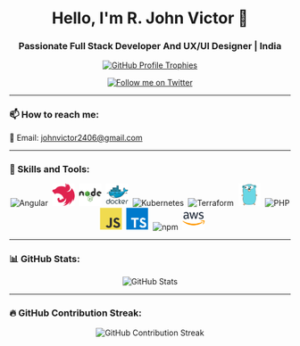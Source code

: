 <h1 align="center">Hello, I'm R. John Victor 👋</h1>
<h3 align="center">Passionate Full Stack Developer And UX/UI Designer | India</h3>

<p align="center">
  <a href="https://github.com/ryo-ma/github-profile-trophy">
    <img src="https://github-profile-trophy.vercel.app/?username=rjohnvictor&theme=nord&row=2&column=3&no-frame=true&margin-w=15&margin-h=15" alt="GitHub Profile Trophies" />
  </a>
</p>



<p align="center">
  <a href="https://twitter.com/rjohn_victor" target="_blank">
    <img src="https://img.shields.io/twitter/follow/rjohn_victor?logo=twitter&style=for-the-badge" alt="Follow me on Twitter" />
  </a>
</p>

---

### 📫 How to reach me:
📧 Email: johnvictor2406@gmail.com

---

### 🚀 Skills and Tools:
<p align="center">
  <img src="https://angular.io/assets/images/logos/angular/angular.svg" alt="Angular" width="40" height="40" />&nbsp;
  <img src="https://raw.githubusercontent.com/devicons/devicon/master/icons/nestjs/nestjs-original.svg" alt="NestJS" width="40" height="40" />&nbsp;
  <img src="https://raw.githubusercontent.com/devicons/devicon/master/icons/nodejs/nodejs-original-wordmark.svg" alt="Node.js" width="40" height="40" />&nbsp;
  <img src="https://raw.githubusercontent.com/devicons/devicon/master/icons/docker/docker-original-wordmark.svg" alt="Docker" width="40" height="40" />&nbsp;
  <img src="https://www.vectorlogo.zone/logos/kubernetes/kubernetes-icon.svg" alt="Kubernetes" width="40" height="40" />&nbsp;
  <img src="https://www.vectorlogo.zone/logos/terraformio/terraformio-icon.svg" alt="Terraform" width="40" height="40" />&nbsp;
  <img src="https://raw.githubusercontent.com/devicons/devicon/master/icons/go/go-original.svg" alt="Go" width="40" height="40" />&nbsp;
  <img src="https://www.vectorlogo.zone/logos/php/php-icon.svg" alt="PHP" width="40" height="40" />&nbsp;
  <img src="https://raw.githubusercontent.com/devicons/devicon/master/icons/javascript/javascript-original.svg" alt="JavaScript" width="40" height="40" />&nbsp;
  <img src="https://raw.githubusercontent.com/devicons/devicon/master/icons/typescript/typescript-original.svg" alt="TypeScript" width="40" height="40" />&nbsp;
  <img src="https://www.vectorlogo.zone/logos/npmjs/npmjs-icon.svg" alt="npm" width="40" height="40" />&nbsp;
  <img src="https://raw.githubusercontent.com/devicons/devicon/master/icons/amazonwebservices/amazonwebservices-original-wordmark.svg" alt="AWS" width="40" height="40" />
  <!-- Add more skills and tools here -->
</p>

---

### 📊 GitHub Stats:
<p align="center">
  <img src="https://github-readme-stats.vercel.app/api?username=rjohnvictor&show_icons=true&locale=en" alt="GitHub Stats" />
</p>

---

### 🔥 GitHub Contribution Streak:
<p align="center">
  <img src="https://github-readme-streak-stats.herokuapp.com/?user=rjohnvictor&" alt="GitHub Contribution Streak" />
</p>
